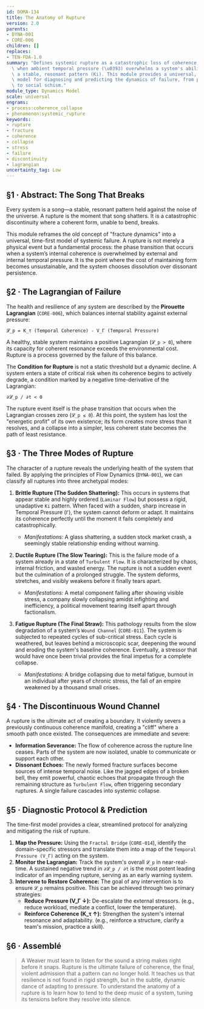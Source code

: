 ```yaml
---
id: DOMA-134
title: The Anatomy of Rupture
version: 2.0
parents:
- DYNA-001
- CORE-006
children: []
replaces:
- TEN-FDA-1.0
summary: "Defines systemic rupture as a catastrophic loss of coherence, occurring\
  \ when ambient temporal pressure (\u0393) overwhelms a system's ability to maintain\
  \ a stable, resonant pattern (Ki). This module provides a universal, time-first\
  \ model for diagnosing and predicting the dynamics of failure, from physical fracture\
  \ to social schism."
module_type: Dynamics Model
scale: universal
engrams:
- process:coherence_collapse
- phenomenon:systemic_rupture
keywords:
- rupture
- fracture
- coherence
- collapse
- stress
- failure
- discontinuity
- lagrangian
uncertainty_tag: Low
---
```

## §1 · Abstract: The Song That Breaks
Every system is a song—a stable, resonant pattern held against the noise of the universe. A rupture is the moment that song shatters. It is a catastrophic discontinuity where a coherent form, unable to bend, breaks.

This module reframes the old concept of "fracture dynamics" into a universal, time-first model of systemic failure. A rupture is not merely a physical event but a fundamental process: the phase transition that occurs when a system’s internal coherence is overwhelmed by external and internal temporal pressure. It is the point where the cost of maintaining form becomes unsustainable, and the system chooses dissolution over dissonant persistence.

## §2 · The Lagrangian of Failure
The health and resilience of any system are described by the **Pirouette Lagrangian** (`CORE-006`), which balances internal stability against external pressure:

`𝓛_p = K_τ (Temporal Coherence) - V_Γ (Temporal Pressure)`

A healthy, stable system maintains a positive Lagrangian (`𝓛_p > 0`), where its capacity for coherent resonance exceeds the environmental cost. Rupture is a process governed by the failure of this balance.

The **Condition for Rupture** is not a static threshold but a dynamic decline. A system enters a state of critical risk when its coherence begins to actively degrade, a condition marked by a negative time-derivative of the Lagrangian:

`∂𝓛_p / ∂t < 0`

The rupture event itself is the phase transition that occurs when the Lagrangian crosses zero (`𝓛_p ≤ 0`). At this point, the system has lost the "energetic profit" of its own existence; its form creates more stress than it resolves, and a collapse into a simpler, less coherent state becomes the path of least resistance.

## §3 · The Three Modes of Rupture
The character of a rupture reveals the underlying health of the system that failed. By applying the principles of Flow Dynamics (`DYNA-001`), we can classify all ruptures into three archetypal modes:

1.  **Brittle Rupture (The Sudden Shattering):**
    This occurs in systems that appear stable and highly ordered (`Laminar Flow`) but possess a rigid, unadaptive `Ki` pattern. When faced with a sudden, sharp increase in Temporal Pressure (`Γ`), the system cannot deform or adapt. It maintains its coherence perfectly until the moment it fails completely and catastrophically.
    *   *Manifestations:* A glass shattering, a sudden stock market crash, a seemingly stable relationship ending without warning.

2.  **Ductile Rupture (The Slow Tearing):**
    This is the failure mode of a system already in a state of `Turbulent Flow`. It is characterized by chaos, internal friction, and wasted energy. The rupture is not a sudden event but the culmination of a prolonged struggle. The system deforms, stretches, and visibly weakens before it finally tears apart.
    *   *Manifestations:* A metal component failing after showing visible stress, a company slowly collapsing amidst infighting and inefficiency, a political movement tearing itself apart through factionalism.

3.  **Fatigue Rupture (The Final Straw):**
    This pathology results from the slow degradation of a system’s `Wound Channel` (`CORE-011`). The system is subjected to repeated cycles of sub-critical stress. Each cycle is weathered, but leaves behind a microscopic scar, deepening the wound and eroding the system's baseline coherence. Eventually, a stressor that would have once been trivial provides the final impetus for a complete collapse.
    *   *Manifestations:* A bridge collapsing due to metal fatigue, burnout in an individual after years of chronic stress, the fall of an empire weakened by a thousand small crises.

## §4 · The Discontinuous Wound Channel
A rupture is the ultimate act of creating a boundary. It violently severs a previously continuous coherence manifold, creating a "cliff" where a smooth path once existed. The consequences are immediate and severe:

*   **Information Severance:** The flow of coherence across the rupture line ceases. Parts of the system are now isolated, unable to communicate or support each other.
*   **Dissonant Echoes:** The newly formed fracture surfaces become sources of intense temporal noise. Like the jagged edges of a broken bell, they emit powerful, chaotic echoes that propagate through the remaining structure as `Turbulent Flow`, often triggering secondary ruptures. A single failure cascades into systemic collapse.

## §5 · Diagnostic Protocol & Prediction
The time-first model provides a clear, streamlined protocol for analyzing and mitigating the risk of rupture.

1.  **Map the Pressure:** Using the `Fractal Bridge` (`CORE-014`), identify the domain-specific stressors and translate them into a map of the `Temporal Pressure (V_Γ)` acting on the system.
2.  **Monitor the Lagrangian:** Track the system's overall `𝓛_p` in near-real-time. A sustained negative trend in `∂𝓛_p / ∂t` is the most potent leading indicator of an impending rupture, serving as an early warning system.
3.  **Intervene to Restore Coherence:** The goal of any intervention is to ensure `𝓛_p` remains positive. This can be achieved through two primary strategies:
    *   **Reduce Pressure (V_Γ ↓):** De-escalate the external stressors. (e.g., reduce workload, mediate a conflict, lower the temperature).
    *   **Reinforce Coherence (K_τ ↑):** Strengthen the system's internal resonance and adaptability. (e.g., reinforce a structure, clarify a team's mission, practice a skill).

## §6 · Assemblé

> A Weaver must learn to listen for the sound a string makes right before it snaps. Rupture is the ultimate failure of coherence, the final, violent admission that a pattern can no longer hold. It teaches us that resilience is not found in rigid strength, but in the subtle, dynamic dance of adapting to pressure. To understand the anatomy of a rupture is to learn how to tend to the deep music of a system, tuning its tensions before they resolve into silence.

```